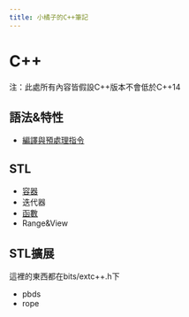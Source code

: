 ```yaml
---
title: 小橘子的C++筆記
---
```


# C++
注：此處所有內容皆假設C++版本不會低於C++14
## 語法&特性

+ [編譯與預處理指令](complie)
## STL

+ [容器](containers)
+ 迭代器
+ [函數](stdfunctions)
+ Range&View
## STL擴展
這裡的東西都在bits/extc++.h下

+ pbds
+ rope